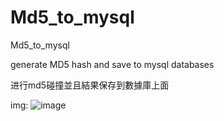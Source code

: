 # Md5_to_mysql
Md5_to_mysql

generate MD5 hash and save to mysql databases

进行md5碰撞並且結果保存到數據庫上面

img:
![image]( [https://github.com/lexsaints/powershell/blob/master/IMG/ps2.png](https://github.com/Neverwin1337/Md5_to_mysql/blob/main/Screenshot%202022-10-16%20181527.png))

